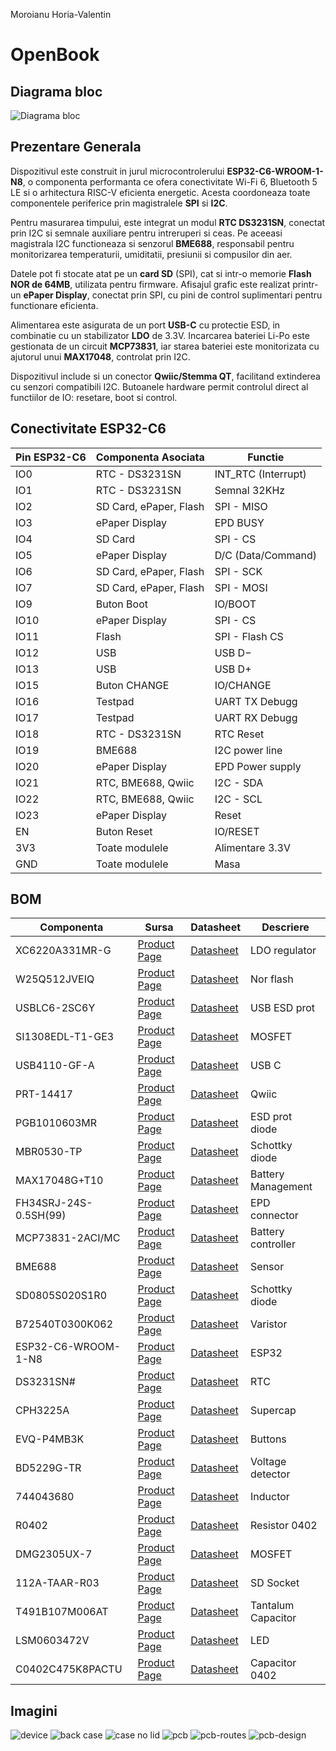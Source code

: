 Moroianu Horia-Valentin

# OpenBook

## Diagrama bloc

![Diagrama bloc](./Images/block-diagram.jpg)

## Prezentare Generala

Dispozitivul este construit in jurul microcontrolerului **ESP32-C6-WROOM-1-N8**, o componenta performanta ce ofera conectivitate Wi-Fi 6, Bluetooth 5 LE si o arhitectura RISC-V eficienta energetic. Acesta coordoneaza toate componentele periferice prin magistralele **SPI** si **I2C**.

Pentru masurarea timpului, este integrat un modul **RTC DS3231SN**, conectat prin I2C si semnale auxiliare pentru intreruperi si ceas. Pe aceeasi magistrala I2C functioneaza si senzorul **BME688**, responsabil pentru monitorizarea temperaturii, umiditatii, presiunii si compusilor din aer.

Datele pot fi stocate atat pe un **card SD** (SPI), cat si intr-o memorie **Flash NOR de 64MB**, utilizata pentru firmware. Afisajul grafic este realizat printr-un **ePaper Display**, conectat prin SPI, cu pini de control suplimentari pentru functionare eficienta.

Alimentarea este asigurata de un port **USB-C** cu protectie ESD, in combinatie cu un stabilizator **LDO** de 3.3V. Incarcarea bateriei Li-Po este gestionata de un circuit **MCP73831**, iar starea bateriei este monitorizata cu ajutorul unui **MAX17048**, controlat prin I2C.

Dispozitivul include si un conector **Qwiic/Stemma QT**, facilitand extinderea cu senzori compatibili I2C. Butoanele hardware permit controlul direct al functiilor de IO: resetare, boot si control.

## Conectivitate ESP32-C6

| Pin ESP32-C6   | Componenta Asociata                  | Functie                              |
|----------------|--------------------------------------|--------------------------------------|
| IO0            | RTC - DS3231SN                       | INT_RTC (Interrupt)                  |
| IO1            | RTC - DS3231SN                       | Semnal 32KHz                         |
| IO2            | SD Card, ePaper, Flash               | SPI - MISO                           |
| IO3            | ePaper Display                       | EPD BUSY                             |
| IO4            | SD Card                              | SPI - CS                             |
| IO5            | ePaper Display                       | D/C (Data/Command)                   |
| IO6            | SD Card, ePaper, Flash               | SPI - SCK                            |
| IO7            | SD Card, ePaper, Flash               | SPI - MOSI                           |
| IO9            | Buton Boot                           | IO/BOOT                              |
| IO10           | ePaper Display                       | SPI - CS                             |
| IO11           | Flash                                | SPI - Flash CS                       |
| IO12           | USB                                  | USB D−                               |
| IO13           | USB                                  | USB D+                               |
| IO15           | Buton CHANGE                         | IO/CHANGE                            |
| IO16           | Testpad                              | UART TX Debugg                       |
| IO17           | Testpad                              | UART RX Debugg                       |
| IO18           | RTC - DS3231SN                       | RTC Reset                            |
| IO19           | BME688                               | I2C power line                       |
| IO20           | ePaper Display                       | EPD Power supply                     |
| IO21           | RTC, BME688, Qwiic                   | I2C - SDA                            |
| IO22           | RTC, BME688, Qwiic                   | I2C - SCL                            |
| IO23           | ePaper Display                       | Reset                                |
| EN             | Buton Reset                          | IO/RESET                             |
| 3V3            | Toate modulele                       | Alimentare 3.3V                      |
| GND            | Toate modulele                       | Masa                                 |


## BOM


| Componenta            | Sursa                                                                                                                                                                                              | Datasheet                                                                                                                                  | Descriere          |
| ----------------------- | ---------------------------------------------------------------------------------------------------------------------------------------------------------------------------------------------------- | -------------------------------------------------------------------------------------------------------------------------------------------- | -------------------- |
| XC6220A331MR-G        | [Product Page](https://ro.mouser.com/ProductDetail/Torex-Semiconductor/XC6220A331MR-G?qs=AsjdqWjXhJ8ZSWznL1J0gg%3D%3D)                                                                             | [Datasheet](https://eu.mouser.com/datasheet/2/760/xc6220-3371556.pdf)                                                                      | LDO regulator      |
| W25Q512JVEIQ          | [Product Page](https://ro.mouser.com/ProductDetail/Winbond/W25Q512JVEIQ?qs=l7cgNqFNU1jw6svr3at6tA%3D%3D)                                                                                           | [Datasheet](https://ro.mouser.com/datasheet/2/949/Winbond_W25Q512JV_Datasheet-3240039.pdf)                                                 | Nor flash          |
| USBLC6-2SC6Y          | [Product Page](https://ro.mouser.com/ProductDetail/STMicroelectronics/USBLC6-2SC6Y?qs=gNDSiZmRJS%2FOgDexvXkdow%3D%3D)                                                                              | [Datasheet](https://ro.mouser.com/datasheet/2/389/usblc6_2sc6y-1852505.pdf)                                                                | USB ESD prot       |
| SI1308EDL-T1-GE3      | [Product Page](https://ro.mouser.com/ProductDetail/Vishay-Semiconductors/SI1308EDL-T1-GE3?qs=bX1%252BNvsK%2FBramh9tgpOaEw%3D%3D)                                                                   | [Datasheet](https://www.vishay.com/docs/63399/si1308edl.pdf)                                                                               | MOSFET             |
| USB4110-GF-A          | [Product Page](https://ro.mouser.com/ProductDetail/GCT/USB4110-GF-A?qs=KUoIvG%2F9IlYiZvIXQjyJeA%3D%3D)                                                                                             | [Datasheet](https://ro.mouser.com/datasheet/2/837/GCT_USB4110_Product_Drawing___20k_cycles-3455479.pdf)                                    | USB C              |
| PRT-14417             | [Product Page](https://ro.mouser.com/ProductDetail/SparkFun/PRT-14417?qs=wd5RIQLrsJhgdz%2FpmZ%2F3GQ%3D%3D)                                                                                         | [Datasheet](https://ro.mouser.com/datasheet/2/813/Qwiic_Connector_Datasheet-1223982.pdf)                                                   | Qwiic              |
| PGB1010603MR          | [Product Page](https://ro.mouser.com/ProductDetail/Littelfuse/PGB1010603MR?qs=gu7KAQ731URLg4GSnNNN7Q%3D%3D)                                                                                        | [Datasheet](https://www.littelfuse.com/assetdocs/pulseguard-esd-suppressors-pgb1-datasheet?assetguid=8a337998-d54d-466b-be4e-dc5bcd1f9321) | ESD prot diode     |
| MBR0530-TP            | [Product Page](https://ro.mouser.com/ProductDetail/Micro-Commercial-Components-MCC/MBR0530-TP?qs=KFo7JewZbUECRHkxGanrdg%3D%3D)                                                                     | [Datasheet](https://ro.mouser.com/datasheet/2/258/MBR0520_MBR0580_SOD123_-2492194.pdf)                                                     | Schottky diode     |
| MAX17048G+T10         | [Product Page](https://ro.mouser.com/ProductDetail/Analog-Devices-Maxim-Integrated/MAX17048G%2bT10?qs=D7PJwyCwLAoGnnn8jEPRBQ%3D%3D)                                                                | [Datasheet](https://ro.mouser.com/datasheet/2/609/MAX17048_MAX17049-3469099.pdf)                                                           | Battery Management |
| FH34SRJ-24S-0.5SH(99) | [Product Page](https://ro.mouser.com/ProductDetail/Hirose-Connector/FH34SRJ-24S-0.5SH99?qs=vcbW%252B4%252BSTIpKBl5ap9J8Fw%3D%3D)                                                                   | [Datasheet](https://ro.mouser.com/datasheet/2/185/FH34SRJ_24S_0_5SH_99__CL0580_1255_6_99_2DDrawing_0-1615044.pdf)                          | EPD connector      |
| MCP73831-2ACI/MC      | [Product Page](https://ro.mouser.com/ProductDetail/Microchip-Technology/MCP73831-2ACI-MC?qs=hH%252BOa0VZEiBneYTVdpuVdg%3D%3D)                                                                      | [Datasheet](https://ro.mouser.com/datasheet/2/268/MCP73831_Family_Data_Sheet_DS20001984H-3441711.pdf)                                      | Battery controller |
| BME688                | [Product Page](https://ro.mouser.com/ProductDetail/Bosch-Sensortec/BME688?qs=IS%252B4QmGtzzqQoVDscqwx3A%3D%3D)                                                                                       | [Datasheet](https://ro.mouser.com/datasheet/2/783/bst_bme688_fl000-2307034.pdf)                                                            | Sensor             |
| SD0805S020S1R0        | [Product Page](https://ro.mouser.com/ProductDetail/KYOCERA-AVX/SD0805S020S1R0?qs=jCA%252BPfw4LHbpkAoSnwrdjw%3D%3D)                                                                                 | [Datasheet](https://ro.mouser.com/datasheet/2/40/schottky-3165252.pdf)                                                                     | Schottky diode     |
| B72540T0300K062       | [Product Page](https://ro.mouser.com/ProductDetail/EPCOS-TDK/B72540T0300K062?qs=dEfas%2FXlABK4d0Dv0OnYYg%3D%3D)                                                                                    | [Datasheet](https://www.tdk-electronics.tdk.com/inf/75/db/CTVS_14/Surge_protection_series.pdf)                                             | Varistor           |
| ESP32-C6-WROOM-1-N8   | [Product Page](https://ro.mouser.com/ProductDetail/Espressif-Systems/ESP32-C6-WROOM-1-N8?qs=8Wlm6%252BaMh8ST02Gmwp74cw%3D%3D)                                                                      | [Datasheet](https://ro.mouser.com/datasheet/2/891/Espressif_ESP32_C6_WROOM_1__Datasheet_V0_1_PRELIMI-3239987.pdf)                          | ESP32              |
| DS3231SN#             | [Product Page](https://ro.mouser.com/ProductDetail/Analog-Devices-Maxim-Integrated/DS3231SN?qs=1eQvB6Dk1vhUlr8%2FOrV0Fw%3D%3D)                                                                     | [Datasheet](https://ro.mouser.com/datasheet/2/609/DS3231-3421123.pdf)                                                                      | RTC                |
| CPH3225A              | [Product Page](https://ro.mouser.com/ProductDetail/Seiko-Semiconductors/CPH3225A?qs=3etwrb1wR%252BhUOph6lAO7eg%3D%3D)                                                                              | [Datasheet](https://ro.mouser.com/datasheet/2/360/Seiko_Instruments_MicroBattery_E_20230330_2024Jan_-3561061.pdf)                          | Supercap           |
| EVQ-P4MB3K            | [Product Page](https://ro.mouser.com/ProductDetail/Panasonic/EVQ-P4MB3K?qs=0aNVN3t2tDvlcmyoDZjvlA%3D%3D)                                                                                           | [Datasheet](https://4donline.ihs.com/images/VipMasterIC/IC/PANA/PANA-S-A0000771493/PANA-S-A0000771493-1.pdf)                               | Buttons            |
| BD5229G-TR            | [Product Page](https://ro.mouser.com/ProductDetail/ROHM-Semiconductor/BD5229G-TR?qs=4kLU8WoGk0vvnhrrYwdszw%3D%3D)                                                                                  | [Datasheet](https://fscdn.rohm.com/en/products/databook/datasheet/ic/power/voltage_detector/bd52xxg-e.pdf)                                 | Voltage detector   |
| 744043680             | [Product Page](https://ro.mouser.com/ProductDetail/Wurth-Elektronik/744043680?qs=PGXP4M47uW6VkZq%252BkzjrHA%3D%3D)                                                                                 | [Datasheet](https://www.we-online.com/components/products/datasheet/744043680.pdf)                                                         | Inductor           |
| R0402                 | [Product Page](https://ro.mouser.com/c/passive-components/resistors/smd-resistors-chip-resistors/?case%20code%20-%20in=0402)                                                                       | [Datasheet](https://www.vishay.com/docs/28700/mcx0x0xpre.pdf)                                                                              | Resistor 0402      |
| DMG2305UX-7           | [Product Page](https://ro.mouser.com/ProductDetail/Diodes-Incorporated/DMG2305UX-7?qs=L1DZKBg7t5F%2FNBHrjfxC%252Bg%3D%3D)                                                                          | [Datasheet](https://www.diodes.com/assets/Datasheets/DMG2305UX.pdf)                                                                        | MOSFET             |
| 112A-TAAR-R03         | [Product Page](https://store.comet.srl.ro/Catalogue/Product/43497/?mark=2)                                                                                                                         | [Datasheet](https://www.attend.com.tw/data/download/file/112A-TAAR-R03_Spec.pdf)                                                           | SD Socket          |
| T491B107M006AT        | [Product Page](https://ro.mouser.com/ProductDetail/KEMET/T491B107M006AT?qs=U312oeP%2FpiHOgyk6KO2m0g%3D%3D)                                                                                         | [Datasheet](https://ro.mouser.com/datasheet/2/447/KEM_T2005_T491-3316937.pdf)                                                              | Tantalum Capacitor |
| LSM0603472V           | [Product Page](https://ro.mouser.com/ProductDetail/VCC/LSM0603472V?qs=%252BEew9%252B0nqrBygsW37Z2ISQ%3D%3D)                                                                                        | [Datasheet](https://ro.mouser.com/datasheet/2/423/LSM0603472V_(1)-1379786.pdf)                                                             | LED                |
| C0402C475K8PACTU      | [Product Page](https://ro.mouser.com/c/passive-components/capacitors/ceramic-capacitors/mlccs-multilayer-ceramic-capacitors/multilayer-ceramic-capacitors-mlcc-smd-smt/?case%20code%20-%20in=0402) | [Datasheet](https://ro.mouser.com/datasheet/2/447/KEM_C1006_X5R_SMD-3316465.pdf)                                                           | Capacitor 0402     |

## Imagini
![device](./Images/device.png)
![back case](./Images/back-case.png)
![case no lid](./Images/case-no-lid.png)
![pcb](./Images/pcb.png)
![pcb-routes](./Images/pcb-routes.png)
![pcb-design](./Images/pcb-design.png)
